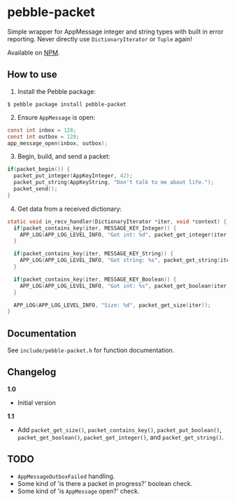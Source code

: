 # pebble-packet

Simple wrapper for AppMessage integer and string types with built in error
reporting. Never directly use `DictionaryIterator` or `Tuple` again!

Available on [NPM](https://www.npmjs.com/package/pebble-packet).


## How to use

1. Install the Pebble package:

  ```
  $ pebble package install pebble-packet
  ```

2. Ensure `AppMessage` is open:

  ```c
  const int inbox = 128;
  const int outbox = 128;
  app_message_open(inbox, outbox);
  ```

3. Begin, build, and send a packet:

  ```c
  if(packet_begin()) {
    packet_put_integer(AppKeyInteger, 42);
    packet_put_string(AppKeyString, "Don't talk to me about life.");
    packet_send();
  }
  ```

4. Get data from a received dictionary:

  ```c
  static void in_recv_handler(DictionaryIterator *iter, void *context) {
    if(packet_contains_key(iter, MESSAGE_KEY_Integer)) {
      APP_LOG(APP_LOG_LEVEL_INFO, "Got int: %d", packet_get_integer(iter, MESSAGE_KEY_Integer));
    }

    if(packet_contains_key(iter, MESSAGE_KEY_String)) {
      APP_LOG(APP_LOG_LEVEL_INFO, "Got string: %s", packet_get_string(iter, MESSAGE_KEY_String));
    }

    if(packet_contains_key(iter, MESSAGE_KEY_Boolean)) {
      APP_LOG(APP_LOG_LEVEL_INFO, "Got int: %s", packet_get_boolean(iter, MESSAGE_KEY_Boolean) ? "true" : "false");
    }

    APP_LOG(APP_LOG_LEVEL_INFO, "Size: %d", packet_get_size(iter));
  }
  ```


## Documentation

See `include/pebble-packet.h` for function documentation.


## Changelog

**1.0**
- Initial version

**1.1**
- Add `packet_get_size()`, `packet_contains_key()`, `packet_put_boolean()`, 
  `packet_get_boolean()`, `packet_get_integer()`, and `packet_get_string()`.


## TODO

- `AppMessageOutboxFailed` handling.
- Some kind of 'is there a packet in progress?' boolean check.
- Some kind of 'is `AppMessage` open?' check.

